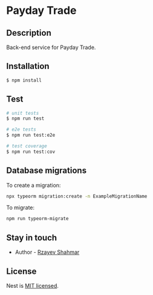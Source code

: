 Payday Trade
===============

## Description

Back-end service for Payday Trade.

## Installation

```bash
$ npm install
```

## Test

```bash
# unit tests
$ npm run test

# e2e tests
$ npm run test:e2e

# test coverage
$ npm run test:cov
```

## Database migrations
To create a migration:
```bash
npx typeorm migration:create -n ExampleMigrationName
```

To migrate:
```bash
npm run typeorm-migrate
```

## Stay in touch

- Author - [Rzayev Shahmar](https://www.linkedin.com/in/şahmar-rzayev/)

## License

Nest is [MIT licensed](LICENSE).
